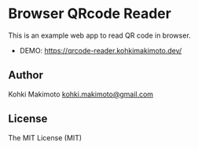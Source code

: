 # Browser QRcode Reader

This is an example web app to read QR code in browser.

- DEMO: https://qrcode-reader.kohkimakimoto.dev/

## Author

Kohki Makimoto <kohki.makimoto@gmail.com>

## License

The MIT License (MIT)
